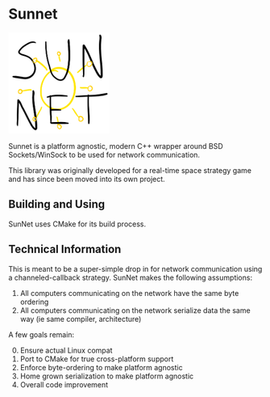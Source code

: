 Sunnet
======
<img src="sunnet.png" width="200" height="200" />

Sunnet is a platform agnostic, modern C++ wrapper around BSD Sockets/WinSock 
to be used for network communication.

This library was originally developed for a real-time space strategy game
and has since been moved into its own project.

## Building and Using
SunNet uses CMake for its build process. 

## Technical Information
This is meant to be a super-simple drop in for network communication using
a channeled-callback strategy. SunNet makes the following assumptions:

1. All computers communicating on the network have the same byte ordering
2. All computers communicating on the network serialize data the same way (ie same compiler, architecture)


A few goals remain:


0. Ensure actual Linux compat
1. Port to CMake for true cross-platform support
2. Enforce byte-ordering to make platform agnostic
3. Home grown serialization to make platform agnostic
4. Overall code improvement

